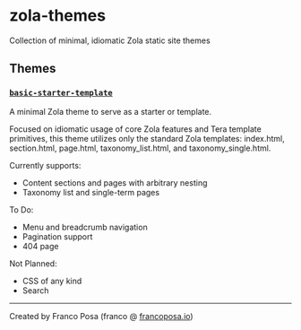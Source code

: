 # zola-themes
Collection of minimal, idiomatic Zola static site themes

## Themes

### [`basic-starter-template`](./themes/basic)
A minimal Zola theme to serve as a starter or template.

Focused on idiomatic usage of core Zola features and Tera template primitives,
this theme utilizes only the standard Zola templates:
index.html, section.html, page.html, taxonomy_list.html, and taxonomy_single.html.

Currently supports:
* Content sections and pages with arbitrary nesting
* Taxonomy list and single-term pages

To Do:
* Menu and breadcrumb navigation
* Pagination support
* 404 page

Not Planned:
* CSS of any kind
* Search

---
Created by Franco Posa (franco @ [francoposa.io](https://francoposa.io))
